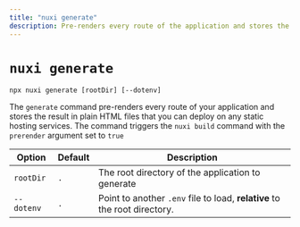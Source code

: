 ```yaml
---
title: "nuxi generate"
description: Pre-renders every route of the application and stores the result in plain HTML files.
---
```


# `nuxi generate`

```{bash}
npx nuxi generate [rootDir] [--dotenv]
```

The `generate` command pre-renders every route of your application and stores the result in plain HTML files that you can deploy on any static hosting services. The command triggers the `nuxi build` command with the `prerender` argument set to `true`

Option        | Default          | Description
-------------------------|-----------------|------------------
`rootDir` | `.` | The root directory of the application to generate
`--dotenv` | `.` | Point to another `.env` file to load, **relative** to the root directory.
